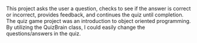 This project asks the user a question, checks to see if the answer is correct or incorrect, provides feedback, and continues the quiz until completion. The quiz game project was an introduction to object oriented programming. By utilizing the QuizBrain class, I could easily change the questions/answers in the quiz. 
